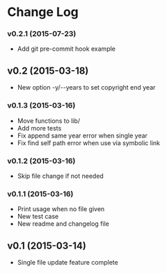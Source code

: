 # Change Log


### v0.2.1 (2015-07-23)

 - Add git pre-commit hook example


## v0.2 (2015-03-18)

 - New option -y/--years to set copyright end year


### v0.1.3 (2015-03-16)

 - Move functions to lib/
 - Add more tests
 - Fix append same year error when single year
 - Fix find self path error when use via symbolic link


### v0.1.2 (2015-03-16)

 - Skip file change if not needed


### v0.1.1 (2015-03-16)

 - Print usage when no file given
 - New test case
 - New readme and changelog file


## v0.1 (2015-03-14)

 - Single file update feature complete
